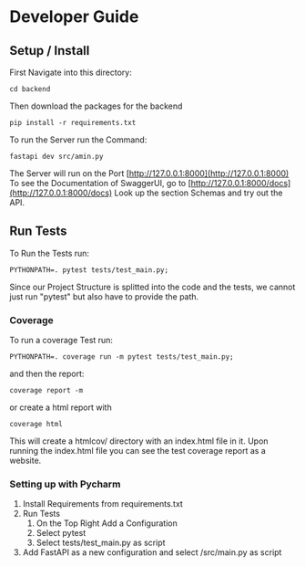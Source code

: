# Developer Guide
## Setup / Install
First Navigate into this directory:
```commandline
cd backend
```
Then download the packages for the backend

```commandline
pip install -r requirements.txt
```

To run the Server run the Command:

```commandline
fastapi dev src/amin.py
```

The Server will run on the Port [http://127.0.0.1:8000](http://127.0.0.1:8000)
To see the Documentation of SwaggerUI, go to [http://127.0.0.1:8000/docs](http://127.0.0.1:8000/docs)
Look up the section Schemas and try out the API.

## Run Tests

To Run the Tests run:

```
PYTHONPATH=. pytest tests/test_main.py;          
```

Since our Project Structure is splitted into the code and the tests, we cannot just run "pytest" but also have to
provide the path.

### Coverage

To run a coverage Test run:

```
PYTHONPATH=. coverage run -m pytest tests/test_main.py; 
```

and then the report:

```
coverage report -m
```

or create a html report with

```
coverage html
```

This will create a htmlcov/ directory with an index.html file in it.
Upon running the index.html file you can see the test coverage report as a website.

### Setting up with Pycharm

1. Install Requirements from requirements.txt
2. Run Tests
    1. On the Top Right Add a Configuration
    2. Select pytest
    3. Select tests/test_main.py as script
3. Add FastAPI as a new configuration and select /src/main.py as script

